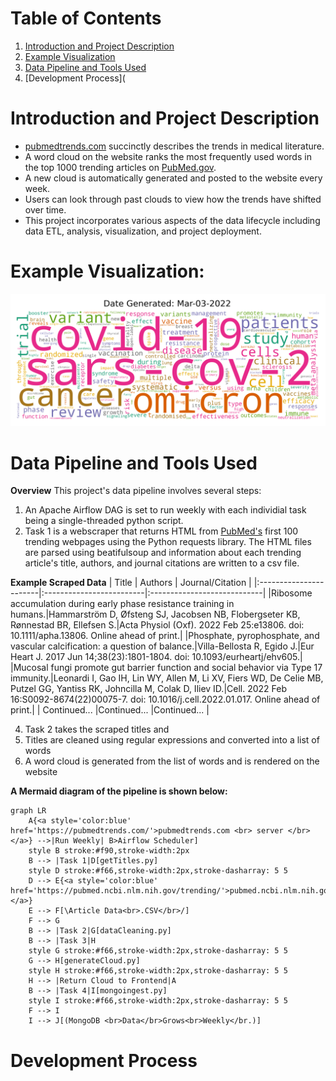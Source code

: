
# Table of Contents 
1. [Introduction and Project Description](#Introduction%20and%20Project%20Description)
2. [Example Visualization](#Example%20Visualization)
3. [Data Pipeline and Tools Used](#Data%20Pipeline%20and%20Tools%20Used)
4. [Development Process](
# Introduction and Project Description
- [pubmedtrends.com](https://pubmedtrends.com/) succinctly describes the trends in medical literature. 
- A word cloud on the website ranks the most frequently used words in the top 1000 trending articles on [PubMed.gov](pubmed.ncbi.nlm.nih.gov/trending/). 
- A new cloud is automatically generated and posted to the website every week.
- Users can look through past clouds to view how the trends have shifted over time. 
- This project incorporates various aspects of the data lifecycle including data ETL, analysis, visualization, and project deployment.
# Example Visualization:
![Example cloud](static/Mar-03-2022.png)
# Data Pipeline and Tools Used
**Overview**
This project's data pipeline involves several steps:

1. An Apache Airflow DAG is set to run weekly with each individial task being a single-threaded python script.
2. Task 1 is a webscraper that returns HTML from [PubMed's](pubmed.ncbi.nlm.nih.gov/trending/) first 100 trending webpages using the Python requests library. The HTML files are parsed using beatifulsoup and information about each trending article's title, authors, and journal citations are written to a csv file.

**Example Scraped Data**
| Title                  | Authors                  | Journal/Citation            |
|:-----------------------|:-------------------------|:----------------------------|
|Ribosome accumulation during early phase resistance training in humans.|Hammarström D, Øfsteng SJ, Jacobsen NB, Flobergseter KB, Rønnestad BR, Ellefsen S.|Acta Physiol (Oxf). 2022 Feb 25:e13806. doi: 10.1111/apha.13806. Online ahead of print.|
|Phosphate, pyrophosphate, and vascular calcification: a question of balance.|Villa-Bellosta R, Egido J.|Eur Heart J. 2017 Jun 14;38(23):1801-1804. doi: 10.1093/eurheartj/ehv605.|     
|Mucosal fungi promote gut barrier function and social behavior via Type 17 immunity.|Leonardi I, Gao IH, Lin WY, Allen M, Li XV, Fiers WD, De Celie MB, Putzel GG, Yantiss RK, Johncilla M, Colak D, Iliev ID.|Cell. 2022 Feb 16:S0092-8674(22)00075-7. doi: 10.1016/j.cell.2022.01.017. Online ahead of print.|
| Continued...                    |Continued...                       |Continued...                         |

4. Task 2 takes the scraped titles and 
5. Titles are cleaned using regular expressions and converted into a list of words
6. A word cloud is generated from the list of words and is rendered on the website

**A Mermaid diagram of the pipeline is shown below:**
``` mermaid
graph LR
    A{<a style='color:blue' href='https://pubmedtrends.com/'>pubmedtrends.com <br> server </br></a>} -->|Run Weekly| B>Airflow Scheduler]
    style B stroke:#f90,stroke-width:2px
    B --> |Task 1|D[getTitles.py]
    style D stroke:#f66,stroke-width:2px,stroke-dasharray: 5 5
    D --> E{<a style='color:blue' href='https://pubmed.ncbi.nlm.nih.gov/trending/'>pubmed.ncbi.nlm.nih.gov/<br>trending/</br></a>}
    E --> F[\Article Data<br>.CSV</br>/]
    F --> G
    B --> |Task 2|G[dataCleaning.py]
    B --> |Task 3|H
    style G stroke:#f66,stroke-width:2px,stroke-dasharray: 5 5
    G --> H[generateCloud.py]
    style H stroke:#f66,stroke-width:2px,stroke-dasharray: 5 5
    H --> |Return Cloud to Frontend|A
    B --> |Task 4|I[mongoingest.py]
    style I stroke:#f66,stroke-width:2px,stroke-dasharray: 5 5
    F --> I
    I --> J[(MongoDB <br>Data</br>Grows<br>Weekly</br.)]
```
# Development Process

